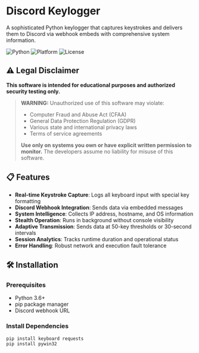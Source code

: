# Discord Keylogger

A sophisticated Python keylogger that captures keystrokes and delivers them to Discord via webhook embeds with comprehensive system information.

![Python](https://img.shields.io/badge/Python-3.6%2B-blue)
![Platform](https://img.shields.io/badge/Platform-Windows%20%7C%20Linux%20%7C%20macOS-lightgrey)
![License](https://img.shields.io/badge/License-MIT-green)

## ⚠️ Legal Disclaimer

**This software is intended for educational purposes and authorized security testing only.**

> **WARNING:** Unauthorized use of this software may violate:
> - Computer Fraud and Abuse Act (CFAA)
> - General Data Protection Regulation (GDPR) 
> - Various state and international privacy laws
> - Terms of service agreements
>
> **Use only on systems you own or have explicit written permission to monitor.**
> The developers assume no liability for misuse of this software.

## 📋 Features

- **Real-time Keystroke Capture**: Logs all keyboard input with special key formatting
- **Discord Webhook Integration**: Sends data via embedded messages
- **System Intelligence**: Collects IP address, hostname, and OS information
- **Stealth Operation**: Runs in background without console visibility
- **Adaptive Transmission**: Sends data at 50-key thresholds or 30-second intervals
- **Session Analytics**: Tracks runtime duration and operational status
- **Error Handling**: Robust network and execution fault tolerance

## 🛠 Installation

### Prerequisites
- Python 3.6+
- pip package manager
- Discord webhook URL

### Install Dependencies
```bash
pip install keyboard requests
pip install pywin32

